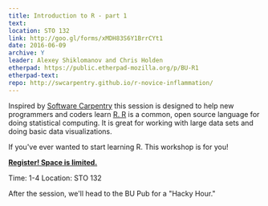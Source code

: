 ```yaml
---
title: Introduction to R - part 1
text: 
location: STO 132
link: http://goo.gl/forms/xMDH83S6Y1BrrCYt1
date: 2016-06-09
archive: Y  
leader: Alexey Shiklomanov and Chris Holden  
etherpad: https://public.etherpad-mozilla.org/p/BU-R1
etherpad-text: 
repo: http://swcarpentry.github.io/r-novice-inflammation/
---
```


Inspired by [Software Carpentry](http://swcarpentry.github.io/r-novice-inflammation/) this session is designed to help new programmers and coders learn [R. R](https://www.r-project.org/) is a common, open source language for doing statistical computing. It is great for working with large data sets and doing basic data visualizations. 

If you've ever wanted to start learning R. This workshop is for you! 

**[Register! Space is limited.](http://goo.gl/forms/xMDH83S6Y1BrrCYt1)**

Time: 1-4 
Location: STO 132

After the session, we'll head to the BU Pub for a "Hacky Hour." 